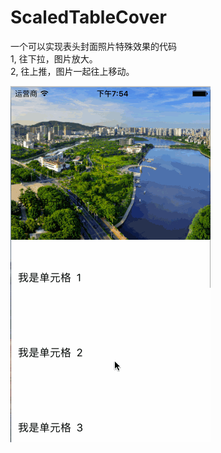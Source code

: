 # ScaledTableCover
一个可以实现表头封面照片特殊效果的代码  
1, 往下拉，图片放大。  
2, 往上推，图片一起往上移动。

![](https://github.com/smallhorse1987/ScaledTableCover/blob/master/ScaledTableCoverExample/ScaledTableCoverExample/demo.gif)

